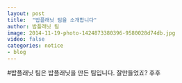 ```yaml
---
layout: post
title:  "밥플래닛 팀을 소개합니다"
author: 밥플래닛 팀
image: 2014-11-19-photo-1424873380396-9580028d74db.jpg
video: false
categories: notice
- blog
---
```


#밥플래닛 팀은 밥플래닛을 만든 팀입니다.
잘만들었죠? 후후